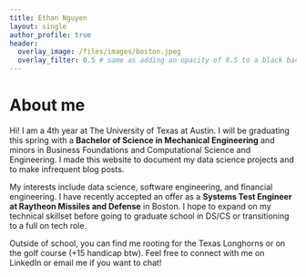 ```yaml
---
title: Ethan Nguyen
layout: single
author_profile: true
header:
  overlay_image: /files/images/boston.jpeg
  overlay_filter: 0.5 # same as adding an opacity of 0.5 to a black background
---
```


# About me

Hi! I am a 4th year at The University of Texas at Austin. I will be graduating this spring with a **Bachelor of Science in Mechanical Engineering** and minors in Business Foundations and Computational Science and Engineering. I made this website to document my data science projects and to make infrequent blog posts.

My interests include data science, software engineering, and financial engineering. I have recently accepted an offer as a **Systems Test Engineer at Raytheon Missiles and Defense** in Boston. I hope to expand on my technical skillset before going to graduate school in DS/CS or transitioning to a full on tech role.

Outside of school, you can find me rooting for the Texas Longhorns or on the golf course (+15 handicap btw). Feel free to connect with me on LinkedIn or email me if you want to chat!